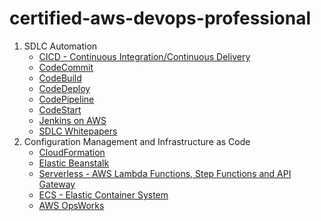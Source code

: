 # certified-aws-devops-professional

1. SDLC Automation
    - [CICD - Continuous Integration/Continuous Delivery](1-sdlc-automation/cicd.md)
    - [CodeCommit](1-sdlc-automation/codecommit.md)
    - [CodeBuild](1-sdlc-automation/codebuild.md)
    - [CodeDeploy](1-sdlc-automation/codedeploy.md)
    - [CodePipeline](1-sdlc-automation/codepipeline.md)
    - [CodeStart](1-sdlc-automation/codestar.md)
    - [Jenkins on AWS](1-sdlc-automation/jenkins.md)
    - [SDLC Whitepapers](1-sdlc-automation/whitepapers.md)
2. Configuration Management and Infrastructure as Code
    - [CloudFormation](2-infrastructure-as-code/cloudformation.md)
    - [Elastic Beanstalk](2-infrastructure-as-code/eb.md)
    - [Serverless - AWS Lambda Functions, Step Functions and API Gateway](2-infrastructure-as-code/serverless.md)
    - [ECS - Elastic Container System](2-infrastructure-as-code/ecs.md)
    - [AWS OpsWorks](2-infrastructure-as-code/opsworks.md)
